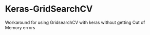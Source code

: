 # Keras-GridSearchCV
Workaround for using GridsearchCV with keras without getting Out of Memory errors
